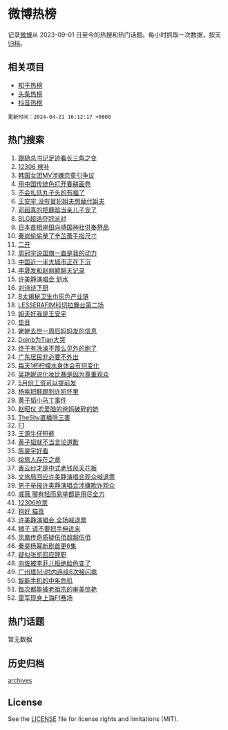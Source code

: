 # 微博热榜

记录[微博](https://www.weibo.com)从 2023-09-01 日至今的热搜和热门话题。每小时抓取一次数据，按天[归档](archives)。

## 相关项目

- [知乎热榜](https://github.com/hotarchive/zhihu)
- [头条热榜](https://github.com/hotarchive/toutiao)
- [抖音热榜](https://github.com/hotarchive/douyin)


`更新时间：2024-04-21 16:12:17 +0800`

## 热门搜索

1. [跟随总书记足迹看长三角之变](https://m.weibo.cn/search?containerid=100103type%3D1%26t%3D10%26q%3D%23%E8%B7%9F%E9%9A%8F%E6%80%BB%E4%B9%A6%E8%AE%B0%E8%B6%B3%E8%BF%B9%E7%9C%8B%E9%95%BF%E4%B8%89%E8%A7%92%E4%B9%8B%E5%8F%98%23&stream_entry_id=51&isnewpage=1&extparam=seat%3D1%26q%3D%2523%25E8%25B7%259F%25E9%259A%258F%25E6%2580%25BB%25E4%25B9%25A6%25E8%25AE%25B0%25E8%25B6%25B3%25E8%25BF%25B9%25E7%259C%258B%25E9%2595%25BF%25E4%25B8%2589%25E8%25A7%2592%25E4%25B9%258B%25E5%258F%2598%2523%26c_type%3D51%26dgr%3D0%26cate%3D10103%26pos%3D0%26filter_type%3Drealtimehot%26stream_entry_id%3D51%26display_time%3D1713687135%26pre_seqid%3D1713687135836032174104)
1. [12306 候补](https://m.weibo.cn/search?containerid=100103type%3D1%26t%3D10%26q%3D12306+%E5%80%99%E8%A1%A5&stream_entry_id=31&isnewpage=1&extparam=seat%3D1%26q%3D12306%2520%25E5%2580%2599%25E8%25A1%25A5%26c_type%3D31%26realpos%3D1%26band_rank%3D1%26cate%3D5001%26flag%3D1%26filter_type%3Drealtimehot%26stream_entry_id%3D31%26pos%3D0%26dgr%3D0%26lcate%3D5001%26display_time%3D1713687135%26pre_seqid%3D1713687135836032174104)
1. [韩国女团MV涉嫌恋童引争议](https://m.weibo.cn/search?containerid=100103type%3D1%26t%3D10%26q%3D%23%E9%9F%A9%E5%9B%BD%E5%A5%B3%E5%9B%A2MV%E6%B6%89%E5%AB%8C%E6%81%8B%E7%AB%A5%E5%BC%95%E4%BA%89%E8%AE%AE%23&stream_entry_id=31&isnewpage=1&extparam=seat%3D1%26q%3D%2523%25E9%259F%25A9%25E5%259B%25BD%25E5%25A5%25B3%25E5%259B%25A2MV%25E6%25B6%2589%25E5%25AB%258C%25E6%2581%258B%25E7%25AB%25A5%25E5%25BC%2595%25E4%25BA%2589%25E8%25AE%25AE%2523%26c_type%3D31%26realpos%3D2%26band_rank%3D2%26cate%3D5001%26flag%3D1%26filter_type%3Drealtimehot%26stream_entry_id%3D31%26pos%3D1%26dgr%3D0%26lcate%3D5001%26display_time%3D1713687135%26pre_seqid%3D1713687135836032174104)
1. [用中国传统色打开春耕画卷](https://m.weibo.cn/search?containerid=100103type%3D1%26t%3D10%26q%3D%23%E7%94%A8%E4%B8%AD%E5%9B%BD%E4%BC%A0%E7%BB%9F%E8%89%B2%E6%89%93%E5%BC%80%E6%98%A5%E8%80%95%E7%94%BB%E5%8D%B7%23&stream_entry_id=31&isnewpage=1&extparam=seat%3D1%26q%3D%2523%25E7%2594%25A8%25E4%25B8%25AD%25E5%259B%25BD%25E4%25BC%25A0%25E7%25BB%259F%25E8%2589%25B2%25E6%2589%2593%25E5%25BC%2580%25E6%2598%25A5%25E8%2580%2595%25E7%2594%25BB%25E5%258D%25B7%2523%26c_type%3D31%26realpos%3D3%26band_rank%3D3%26cate%3D5001%26flag%3D1%26filter_type%3Drealtimehot%26stream_entry_id%3D31%26pos%3D2%26dgr%3D0%26lcate%3D5001%26display_time%3D1713687135%26pre_seqid%3D1713687135836032174104)
1. [不会扎低丸子头的有福了](https://m.weibo.cn/search?containerid=100103type%3D1%26t%3D10%26q%3D%E4%B8%8D%E4%BC%9A%E6%89%8E%E4%BD%8E%E4%B8%B8%E5%AD%90%E5%A4%B4%E7%9A%84%E6%9C%89%E7%A6%8F%E4%BA%86&stream_entry_id=31&isnewpage=1&extparam=seat%3D1%26q%3D%25E4%25B8%258D%25E4%25BC%259A%25E6%2589%258E%25E4%25BD%258E%25E4%25B8%25B8%25E5%25AD%2590%25E5%25A4%25B4%25E7%259A%2584%25E6%259C%2589%25E7%25A6%258F%25E4%25BA%2586%26c_type%3D31%26realpos%3D4%26band_rank%3D4%26cate%3D5001%26flag%3D1%26filter_type%3Drealtimehot%26stream_entry_id%3D31%26pos%3D3%26dgr%3D0%26lcate%3D5001%26display_time%3D1713687135%26pre_seqid%3D1713687135836032174104)
1. [王安宇 没有冒犯姐夫想替代姐夫](https://m.weibo.cn/search?containerid=100103type%3D1%26t%3D10%26q%3D%E7%8E%8B%E5%AE%89%E5%AE%87+%E6%B2%A1%E6%9C%89%E5%86%92%E7%8A%AF%E5%A7%90%E5%A4%AB%E6%83%B3%E6%9B%BF%E4%BB%A3%E5%A7%90%E5%A4%AB&stream_entry_id=31&isnewpage=1&extparam=seat%3D1%26q%3D%25E7%258E%258B%25E5%25AE%2589%25E5%25AE%2587%2520%25E6%25B2%25A1%25E6%259C%2589%25E5%2586%2592%25E7%258A%25AF%25E5%25A7%2590%25E5%25A4%25AB%25E6%2583%25B3%25E6%259B%25BF%25E4%25BB%25A3%25E5%25A7%2590%25E5%25A4%25AB%26c_type%3D31%26realpos%3D5%26band_rank%3D5%26cate%3D5001%26flag%3D2%26filter_type%3Drealtimehot%26stream_entry_id%3D31%26pos%3D4%26dgr%3D0%26lcate%3D5001%26display_time%3D1713687135%26pre_seqid%3D1713687135836032174104)
1. [邓超真的把鹿晗当亲儿子宠了](https://m.weibo.cn/search?containerid=100103type%3D1%26t%3D10%26q%3D%23%E9%82%93%E8%B6%85%E7%9C%9F%E7%9A%84%E6%8A%8A%E9%B9%BF%E6%99%97%E5%BD%93%E4%BA%B2%E5%84%BF%E5%AD%90%E5%AE%A0%E4%BA%86%23&stream_entry_id=31&isnewpage=1&extparam=seat%3D1%26q%3D%2523%25E9%2582%2593%25E8%25B6%2585%25E7%259C%259F%25E7%259A%2584%25E6%258A%258A%25E9%25B9%25BF%25E6%2599%2597%25E5%25BD%2593%25E4%25BA%25B2%25E5%2584%25BF%25E5%25AD%2590%25E5%25AE%25A0%25E4%25BA%2586%2523%26c_type%3D31%26realpos%3D6%26band_rank%3D6%26cate%3D5001%26flag%3D0%26filter_type%3Drealtimehot%26stream_entry_id%3D31%26pos%3D5%26dgr%3D0%26lcate%3D5001%26display_time%3D1713687135%26pre_seqid%3D1713687135836032174104)
1. [BLG超话夺冠派对](https://m.weibo.cn/search?containerid=100103type%3D1%26t%3D10%26q%3D%23BLG%E8%B6%85%E8%AF%9D%E5%A4%BA%E5%86%A0%E6%B4%BE%E5%AF%B9%23&stream_entry_id=31&isnewpage=1&extparam=seat%3D1%26q%3D%2523BLG%25E8%25B6%2585%25E8%25AF%259D%25E5%25A4%25BA%25E5%2586%25A0%25E6%25B4%25BE%25E5%25AF%25B9%2523%26c_type%3D31%26dgr%3D0%26adid%3D231824%26cate%3D5001%26is_ad_pos%3D1%26filter_type%3Drealtimehot%26stream_entry_id%3D31%26pos%3D6%26band_rank%3D7%26lcate%3D5001%26display_time%3D1713687135%26pre_seqid%3D1713687135836032174104)
1. [日本首相岸田向靖国神社供奉祭品](https://m.weibo.cn/search?containerid=100103type%3D1%26t%3D10%26q%3D%23%E6%97%A5%E6%9C%AC%E9%A6%96%E7%9B%B8%E5%B2%B8%E7%94%B0%E5%90%91%E9%9D%96%E5%9B%BD%E7%A5%9E%E7%A4%BE%E4%BE%9B%E5%A5%89%E7%A5%AD%E5%93%81%23&stream_entry_id=31&isnewpage=1&extparam=seat%3D1%26q%3D%2523%25E6%2597%25A5%25E6%259C%25AC%25E9%25A6%2596%25E7%259B%25B8%25E5%25B2%25B8%25E7%2594%25B0%25E5%2590%2591%25E9%259D%2596%25E5%259B%25BD%25E7%25A5%259E%25E7%25A4%25BE%25E4%25BE%259B%25E5%25A5%2589%25E7%25A5%25AD%25E5%2593%2581%2523%26c_type%3D31%26realpos%3D7%26band_rank%3D7%26cate%3D5001%26flag%3D1%26filter_type%3Drealtimehot%26stream_entry_id%3D31%26pos%3D7%26dgr%3D0%26lcate%3D5001%26display_time%3D1713687135%26pre_seqid%3D1713687135836032174104)
1. [秦岚偷偷量了辛芷蕾手指尺寸](https://m.weibo.cn/search?containerid=100103type%3D1%26t%3D10%26q%3D%23%E7%A7%A6%E5%B2%9A%E5%81%B7%E5%81%B7%E9%87%8F%E4%BA%86%E8%BE%9B%E8%8A%B7%E8%95%BE%E6%89%8B%E6%8C%87%E5%B0%BA%E5%AF%B8%23&stream_entry_id=31&isnewpage=1&extparam=seat%3D1%26q%3D%2523%25E7%25A7%25A6%25E5%25B2%259A%25E5%2581%25B7%25E5%2581%25B7%25E9%2587%258F%25E4%25BA%2586%25E8%25BE%259B%25E8%258A%25B7%25E8%2595%25BE%25E6%2589%258B%25E6%258C%2587%25E5%25B0%25BA%25E5%25AF%25B8%2523%26c_type%3D31%26realpos%3D8%26band_rank%3D8%26cate%3D5001%26flag%3D0%26filter_type%3Drealtimehot%26stream_entry_id%3D31%26pos%3D8%26dgr%3D0%26lcate%3D5001%26display_time%3D1713687135%26pre_seqid%3D1713687135836032174104)
1. [二开](https://m.weibo.cn/search?containerid=100103type%3D1%26t%3D10%26q%3D%E4%BA%8C%E5%BC%80&stream_entry_id=31&isnewpage=1&extparam=seat%3D1%26q%3D%25E4%25BA%258C%25E5%25BC%2580%26c_type%3D31%26realpos%3D9%26band_rank%3D9%26cate%3D5001%26flag%3D1%26filter_type%3Drealtimehot%26stream_entry_id%3D31%26pos%3D9%26dgr%3D0%26lcate%3D5001%26display_time%3D1713687135%26pre_seqid%3D1713687135836032174104)
1. [周冠宇说国旗一直是我的动力](https://m.weibo.cn/search?containerid=100103type%3D1%26t%3D10%26q%3D%23%E5%91%A8%E5%86%A0%E5%AE%87%E8%AF%B4%E5%9B%BD%E6%97%97%E4%B8%80%E7%9B%B4%E6%98%AF%E6%88%91%E7%9A%84%E5%8A%A8%E5%8A%9B%23&stream_entry_id=31&isnewpage=1&extparam=seat%3D1%26q%3D%2523%25E5%2591%25A8%25E5%2586%25A0%25E5%25AE%2587%25E8%25AF%25B4%25E5%259B%25BD%25E6%2597%2597%25E4%25B8%2580%25E7%259B%25B4%25E6%2598%25AF%25E6%2588%2591%25E7%259A%2584%25E5%258A%25A8%25E5%258A%259B%2523%26c_type%3D31%26realpos%3D10%26band_rank%3D10%26cate%3D5001%26flag%3D32768%26filter_type%3Drealtimehot%26stream_entry_id%3D31%26pos%3D10%26dgr%3D0%26lcate%3D5001%26display_time%3D1713687135%26pre_seqid%3D1713687135836032174104)
1. [中国近一半大城市正在下沉](https://m.weibo.cn/search?containerid=100103type%3D1%26t%3D10%26q%3D%23%E4%B8%AD%E5%9B%BD%E8%BF%91%E4%B8%80%E5%8D%8A%E5%A4%A7%E5%9F%8E%E5%B8%82%E6%AD%A3%E5%9C%A8%E4%B8%8B%E6%B2%89%23&stream_entry_id=31&isnewpage=1&extparam=seat%3D1%26q%3D%2523%25E4%25B8%25AD%25E5%259B%25BD%25E8%25BF%2591%25E4%25B8%2580%25E5%258D%258A%25E5%25A4%25A7%25E5%259F%258E%25E5%25B8%2582%25E6%25AD%25A3%25E5%259C%25A8%25E4%25B8%258B%25E6%25B2%2589%2523%26c_type%3D31%26realpos%3D11%26band_rank%3D11%26cate%3D5001%26flag%3D2%26filter_type%3Drealtimehot%26stream_entry_id%3D31%26pos%3D11%26dgr%3D0%26lcate%3D5001%26display_time%3D1713687135%26pre_seqid%3D1713687135836032174104)
1. [李晟发和赵丽颖聊天记录](https://m.weibo.cn/search?containerid=100103type%3D1%26t%3D10%26q%3D%23%E6%9D%8E%E6%99%9F%E5%8F%91%E5%92%8C%E8%B5%B5%E4%B8%BD%E9%A2%96%E8%81%8A%E5%A4%A9%E8%AE%B0%E5%BD%95%23&stream_entry_id=31&isnewpage=1&extparam=seat%3D1%26q%3D%2523%25E6%259D%258E%25E6%2599%259F%25E5%258F%2591%25E5%2592%258C%25E8%25B5%25B5%25E4%25B8%25BD%25E9%25A2%2596%25E8%2581%258A%25E5%25A4%25A9%25E8%25AE%25B0%25E5%25BD%2595%2523%26c_type%3D31%26realpos%3D12%26band_rank%3D12%26cate%3D5001%26flag%3D2%26filter_type%3Drealtimehot%26stream_entry_id%3D31%26pos%3D12%26dgr%3D0%26lcate%3D5001%26display_time%3D1713687135%26pre_seqid%3D1713687135836032174104)
1. [许美静演唱会 划水](https://m.weibo.cn/search?containerid=100103type%3D1%26t%3D10%26q%3D%E8%AE%B8%E7%BE%8E%E9%9D%99%E6%BC%94%E5%94%B1%E4%BC%9A+%E5%88%92%E6%B0%B4&stream_entry_id=31&isnewpage=1&extparam=seat%3D1%26q%3D%25E8%25AE%25B8%25E7%25BE%258E%25E9%259D%2599%25E6%25BC%2594%25E5%2594%25B1%25E4%25BC%259A%2520%25E5%2588%2592%25E6%25B0%25B4%26c_type%3D31%26realpos%3D13%26band_rank%3D13%26cate%3D5001%26flag%3D0%26filter_type%3Drealtimehot%26stream_entry_id%3D31%26pos%3D13%26dgr%3D0%26lcate%3D5001%26display_time%3D1713687135%26pre_seqid%3D1713687135836032174104)
1. [刘诗诗下厨](https://m.weibo.cn/search?containerid=100103type%3D1%26t%3D10%26q%3D%23%E5%88%98%E8%AF%97%E8%AF%97%E4%B8%8B%E5%8E%A8%23&stream_entry_id=31&isnewpage=1&extparam=seat%3D1%26q%3D%2523%25E5%2588%2598%25E8%25AF%2597%25E8%25AF%2597%25E4%25B8%258B%25E5%258E%25A8%2523%26c_type%3D31%26realpos%3D14%26band_rank%3D14%26cate%3D5001%26flag%3D1%26filter_type%3Drealtimehot%26stream_entry_id%3D31%26pos%3D14%26dgr%3D0%26lcate%3D5001%26display_time%3D1713687135%26pre_seqid%3D1713687135836032174104)
1. [B太揭秘卫生巾灰色产业链](https://m.weibo.cn/search?containerid=100103type%3D1%26t%3D10%26q%3D%23B%E5%A4%AA%E6%8F%AD%E7%A7%98%E5%8D%AB%E7%94%9F%E5%B7%BE%E7%81%B0%E8%89%B2%E4%BA%A7%E4%B8%9A%E9%93%BE%23&stream_entry_id=31&isnewpage=1&extparam=seat%3D1%26q%3D%2523B%25E5%25A4%25AA%25E6%258F%25AD%25E7%25A7%2598%25E5%258D%25AB%25E7%2594%259F%25E5%25B7%25BE%25E7%2581%25B0%25E8%2589%25B2%25E4%25BA%25A7%25E4%25B8%259A%25E9%2593%25BE%2523%26c_type%3D31%26realpos%3D15%26band_rank%3D15%26cate%3D5001%26flag%3D0%26filter_type%3Drealtimehot%26stream_entry_id%3D31%26pos%3D15%26dgr%3D0%26lcate%3D5001%26display_time%3D1713687135%26pre_seqid%3D1713687135836032174104)
1. [LESSERAFIM科切拉舞台第二场](https://m.weibo.cn/search?containerid=100103type%3D1%26t%3D10%26q%3D%23LESSERAFIM%E7%A7%91%E5%88%87%E6%8B%89%E8%88%9E%E5%8F%B0%E7%AC%AC%E4%BA%8C%E5%9C%BA%23&stream_entry_id=31&isnewpage=1&extparam=seat%3D1%26q%3D%2523LESSERAFIM%25E7%25A7%2591%25E5%2588%2587%25E6%258B%2589%25E8%2588%259E%25E5%258F%25B0%25E7%25AC%25AC%25E4%25BA%258C%25E5%259C%25BA%2523%26c_type%3D31%26realpos%3D16%26band_rank%3D16%26cate%3D5001%26flag%3D1%26filter_type%3Drealtimehot%26stream_entry_id%3D31%26pos%3D16%26dgr%3D0%26lcate%3D5001%26display_time%3D1713687135%26pre_seqid%3D1713687135836032174104)
1. [姐夫好我是王安宇](https://m.weibo.cn/search?containerid=100103type%3D1%26t%3D10%26q%3D%23%E5%A7%90%E5%A4%AB%E5%A5%BD%E6%88%91%E6%98%AF%E7%8E%8B%E5%AE%89%E5%AE%87%23&stream_entry_id=31&isnewpage=1&extparam=seat%3D1%26q%3D%2523%25E5%25A7%2590%25E5%25A4%25AB%25E5%25A5%25BD%25E6%2588%2591%25E6%2598%25AF%25E7%258E%258B%25E5%25AE%2589%25E5%25AE%2587%2523%26c_type%3D31%26realpos%3D17%26band_rank%3D17%26cate%3D5001%26flag%3D0%26filter_type%3Drealtimehot%26stream_entry_id%3D31%26pos%3D17%26dgr%3D0%26lcate%3D5001%26display_time%3D1713687135%26pre_seqid%3D1713687135836032174104)
1. [垫音](https://m.weibo.cn/search?containerid=100103type%3D1%26t%3D10%26q%3D%E5%9E%AB%E9%9F%B3&stream_entry_id=31&isnewpage=1&extparam=seat%3D1%26q%3D%25E5%259E%25AB%25E9%259F%25B3%26c_type%3D31%26realpos%3D18%26band_rank%3D18%26cate%3D5001%26flag%3D1%26filter_type%3Drealtimehot%26stream_entry_id%3D31%26pos%3D18%26dgr%3D0%26lcate%3D5001%26display_time%3D1713687135%26pre_seqid%3D1713687135836032174104)
1. [姥姥去世一周后妈妈发的信息](https://m.weibo.cn/search?containerid=100103type%3D1%26t%3D10%26q%3D%E5%A7%A5%E5%A7%A5%E5%8E%BB%E4%B8%96%E4%B8%80%E5%91%A8%E5%90%8E%E5%A6%88%E5%A6%88%E5%8F%91%E7%9A%84%E4%BF%A1%E6%81%AF&stream_entry_id=31&isnewpage=1&extparam=seat%3D1%26q%3D%25E5%25A7%25A5%25E5%25A7%25A5%25E5%258E%25BB%25E4%25B8%2596%25E4%25B8%2580%25E5%2591%25A8%25E5%2590%258E%25E5%25A6%2588%25E5%25A6%2588%25E5%258F%2591%25E7%259A%2584%25E4%25BF%25A1%25E6%2581%25AF%26c_type%3D31%26realpos%3D19%26band_rank%3D19%26cate%3D5001%26flag%3D2%26filter_type%3Drealtimehot%26stream_entry_id%3D31%26pos%3D19%26dgr%3D0%26lcate%3D5001%26display_time%3D1713687135%26pre_seqid%3D1713687135836032174104)
1. [Doinb为Tian大哭](https://m.weibo.cn/search?containerid=100103type%3D1%26t%3D10%26q%3D%23Doinb%E4%B8%BATian%E5%A4%A7%E5%93%AD%23&stream_entry_id=31&isnewpage=1&extparam=seat%3D1%26q%3D%2523Doinb%25E4%25B8%25BATian%25E5%25A4%25A7%25E5%2593%25AD%2523%26c_type%3D31%26realpos%3D20%26band_rank%3D20%26cate%3D5001%26flag%3D1%26filter_type%3Drealtimehot%26stream_entry_id%3D31%26pos%3D20%26dgr%3D0%26lcate%3D5001%26display_time%3D1713687135%26pre_seqid%3D1713687135836032174104)
1. [终于有洗澡不那么见外的剧了](https://m.weibo.cn/search?containerid=100103type%3D1%26t%3D10%26q%3D%23%E7%BB%88%E4%BA%8E%E6%9C%89%E6%B4%97%E6%BE%A1%E4%B8%8D%E9%82%A3%E4%B9%88%E8%A7%81%E5%A4%96%E7%9A%84%E5%89%A7%E4%BA%86%23&stream_entry_id=31&isnewpage=1&extparam=seat%3D1%26q%3D%2523%25E7%25BB%2588%25E4%25BA%258E%25E6%259C%2589%25E6%25B4%2597%25E6%25BE%25A1%25E4%25B8%258D%25E9%2582%25A3%25E4%25B9%2588%25E8%25A7%2581%25E5%25A4%2596%25E7%259A%2584%25E5%2589%25A7%25E4%25BA%2586%2523%26c_type%3D31%26realpos%3D21%26band_rank%3D21%26cate%3D5001%26flag%3D1%26filter_type%3Drealtimehot%26stream_entry_id%3D31%26pos%3D21%26dgr%3D0%26lcate%3D5001%26display_time%3D1713687135%26pre_seqid%3D1713687135836032174104)
1. [广东居民非必要不外出](https://m.weibo.cn/search?containerid=100103type%3D1%26t%3D10%26q%3D%23%E5%B9%BF%E4%B8%9C%E5%B1%85%E6%B0%91%E9%9D%9E%E5%BF%85%E8%A6%81%E4%B8%8D%E5%A4%96%E5%87%BA%23&stream_entry_id=31&isnewpage=1&extparam=seat%3D1%26q%3D%2523%25E5%25B9%25BF%25E4%25B8%259C%25E5%25B1%2585%25E6%25B0%2591%25E9%259D%259E%25E5%25BF%2585%25E8%25A6%2581%25E4%25B8%258D%25E5%25A4%2596%25E5%2587%25BA%2523%26c_type%3D31%26realpos%3D22%26band_rank%3D22%26cate%3D5001%26flag%3D0%26filter_type%3Drealtimehot%26stream_entry_id%3D31%26pos%3D22%26dgr%3D0%26lcate%3D5001%26display_time%3D1713687135%26pre_seqid%3D1713687135836032174104)
1. [每天1杯柠檬水身体会有何变化](https://m.weibo.cn/search?containerid=100103type%3D1%26t%3D10%26q%3D%23%E6%AF%8F%E5%A4%A91%E6%9D%AF%E6%9F%A0%E6%AA%AC%E6%B0%B4%E8%BA%AB%E4%BD%93%E4%BC%9A%E6%9C%89%E4%BD%95%E5%8F%98%E5%8C%96%23&stream_entry_id=31&isnewpage=1&extparam=seat%3D1%26q%3D%2523%25E6%25AF%258F%25E5%25A4%25A91%25E6%259D%25AF%25E6%259F%25A0%25E6%25AA%25AC%25E6%25B0%25B4%25E8%25BA%25AB%25E4%25BD%2593%25E4%25BC%259A%25E6%259C%2589%25E4%25BD%2595%25E5%258F%2598%25E5%258C%2596%2523%26c_type%3D31%26realpos%3D23%26band_rank%3D23%26cate%3D5001%26flag%3D1%26filter_type%3Drealtimehot%26stream_entry_id%3D31%26pos%3D23%26dgr%3D0%26lcate%3D5001%26display_time%3D1713687135%26pre_seqid%3D1713687135836032174104)
1. [吴艳妮说化妆比赛是因为尊重观众](https://m.weibo.cn/search?containerid=100103type%3D1%26t%3D10%26q%3D%23%E5%90%B4%E8%89%B3%E5%A6%AE%E8%AF%B4%E5%8C%96%E5%A6%86%E6%AF%94%E8%B5%9B%E6%98%AF%E5%9B%A0%E4%B8%BA%E5%B0%8A%E9%87%8D%E8%A7%82%E4%BC%97%23&stream_entry_id=31&isnewpage=1&extparam=seat%3D1%26q%3D%2523%25E5%2590%25B4%25E8%2589%25B3%25E5%25A6%25AE%25E8%25AF%25B4%25E5%258C%2596%25E5%25A6%2586%25E6%25AF%2594%25E8%25B5%259B%25E6%2598%25AF%25E5%259B%25A0%25E4%25B8%25BA%25E5%25B0%258A%25E9%2587%258D%25E8%25A7%2582%25E4%25BC%2597%2523%26c_type%3D31%26realpos%3D24%26band_rank%3D24%26cate%3D5001%26flag%3D0%26filter_type%3Drealtimehot%26stream_entry_id%3D31%26pos%3D24%26dgr%3D0%26lcate%3D5001%26display_time%3D1713687135%26pre_seqid%3D1713687135836032174104)
1. [5月份工资可以提前发](https://m.weibo.cn/search?containerid=100103type%3D1%26t%3D10%26q%3D%235%E6%9C%88%E4%BB%BD%E5%B7%A5%E8%B5%84%E5%8F%AF%E4%BB%A5%E6%8F%90%E5%89%8D%E5%8F%91%23&stream_entry_id=31&isnewpage=1&extparam=seat%3D1%26q%3D%25235%25E6%259C%2588%25E4%25BB%25BD%25E5%25B7%25A5%25E8%25B5%2584%25E5%258F%25AF%25E4%25BB%25A5%25E6%258F%2590%25E5%2589%258D%25E5%258F%2591%2523%26c_type%3D31%26realpos%3D25%26band_rank%3D25%26cate%3D5001%26flag%3D0%26filter_type%3Drealtimehot%26stream_entry_id%3D31%26pos%3D25%26dgr%3D0%26lcate%3D5001%26display_time%3D1713687135%26pre_seqid%3D1713687135836032174104)
1. [杨紫把鞋踢到许凯怀里](https://m.weibo.cn/search?containerid=100103type%3D1%26t%3D10%26q%3D%23%E6%9D%A8%E7%B4%AB%E6%8A%8A%E9%9E%8B%E8%B8%A2%E5%88%B0%E8%AE%B8%E5%87%AF%E6%80%80%E9%87%8C%23&stream_entry_id=31&isnewpage=1&extparam=seat%3D1%26q%3D%2523%25E6%259D%25A8%25E7%25B4%25AB%25E6%258A%258A%25E9%259E%258B%25E8%25B8%25A2%25E5%2588%25B0%25E8%25AE%25B8%25E5%2587%25AF%25E6%2580%2580%25E9%2587%258C%2523%26c_type%3D31%26realpos%3D26%26band_rank%3D26%26cate%3D5001%26flag%3D1%26filter_type%3Drealtimehot%26stream_entry_id%3D31%26pos%3D26%26dgr%3D0%26lcate%3D5001%26display_time%3D1713687135%26pre_seqid%3D1713687135836032174104)
1. [黄子韬小马丁事件](https://m.weibo.cn/search?containerid=100103type%3D1%26t%3D10%26q%3D%E9%BB%84%E5%AD%90%E9%9F%AC%E5%B0%8F%E9%A9%AC%E4%B8%81%E4%BA%8B%E4%BB%B6&stream_entry_id=31&isnewpage=1&extparam=seat%3D1%26q%3D%25E9%25BB%2584%25E5%25AD%2590%25E9%259F%25AC%25E5%25B0%258F%25E9%25A9%25AC%25E4%25B8%2581%25E4%25BA%258B%25E4%25BB%25B6%26c_type%3D31%26realpos%3D27%26band_rank%3D27%26cate%3D5001%26flag%3D0%26filter_type%3Drealtimehot%26stream_entry_id%3D31%26pos%3D27%26dgr%3D0%26lcate%3D5001%26display_time%3D1713687135%26pre_seqid%3D1713687135836032174104)
1. [赵昭仪 恋爱脑的爸妈破碎的她](https://m.weibo.cn/search?containerid=100103type%3D1%26t%3D10%26q%3D%E8%B5%B5%E6%98%AD%E4%BB%AA+%E6%81%8B%E7%88%B1%E8%84%91%E7%9A%84%E7%88%B8%E5%A6%88%E7%A0%B4%E7%A2%8E%E7%9A%84%E5%A5%B9&stream_entry_id=31&isnewpage=1&extparam=seat%3D1%26q%3D%25E8%25B5%25B5%25E6%2598%25AD%25E4%25BB%25AA%2520%25E6%2581%258B%25E7%2588%25B1%25E8%2584%2591%25E7%259A%2584%25E7%2588%25B8%25E5%25A6%2588%25E7%25A0%25B4%25E7%25A2%258E%25E7%259A%2584%25E5%25A5%25B9%26c_type%3D31%26realpos%3D28%26band_rank%3D28%26cate%3D5001%26flag%3D0%26filter_type%3Drealtimehot%26stream_entry_id%3D31%26pos%3D28%26dgr%3D0%26lcate%3D5001%26display_time%3D1713687135%26pre_seqid%3D1713687135836032174104)
1. [TheShy直播除三害](https://m.weibo.cn/search?containerid=100103type%3D1%26t%3D10%26q%3D%23TheShy%E7%9B%B4%E6%92%AD%E9%99%A4%E4%B8%89%E5%AE%B3%23&stream_entry_id=31&isnewpage=1&extparam=seat%3D1%26q%3D%2523TheShy%25E7%259B%25B4%25E6%2592%25AD%25E9%2599%25A4%25E4%25B8%2589%25E5%25AE%25B3%2523%26c_type%3D31%26realpos%3D29%26band_rank%3D29%26cate%3D5001%26flag%3D1%26filter_type%3Drealtimehot%26stream_entry_id%3D31%26pos%3D29%26dgr%3D0%26lcate%3D5001%26display_time%3D1713687135%26pre_seqid%3D1713687135836032174104)
1. [F1](https://m.weibo.cn/search?containerid=100103type%3D1%26t%3D10%26q%3D%23F1%23&stream_entry_id=31&isnewpage=1&extparam=seat%3D1%26q%3D%2523F1%2523%26c_type%3D31%26realpos%3D30%26band_rank%3D30%26cate%3D5001%26flag%3D1%26filter_type%3Drealtimehot%26stream_entry_id%3D31%26pos%3D30%26dgr%3D0%26lcate%3D5001%26display_time%3D1713687135%26pre_seqid%3D1713687135836032174104)
1. [王源牛仔短裤](https://m.weibo.cn/search?containerid=100103type%3D1%26t%3D10%26q%3D%23%E7%8E%8B%E6%BA%90%E7%89%9B%E4%BB%94%E7%9F%AD%E8%A3%A4%23&stream_entry_id=31&isnewpage=1&extparam=seat%3D1%26q%3D%2523%25E7%258E%258B%25E6%25BA%2590%25E7%2589%259B%25E4%25BB%2594%25E7%259F%25AD%25E8%25A3%25A4%2523%26c_type%3D31%26realpos%3D31%26band_rank%3D31%26cate%3D5001%26flag%3D1%26filter_type%3Drealtimehot%26stream_entry_id%3D31%26pos%3D31%26dgr%3D0%26lcate%3D5001%26display_time%3D1713687135%26pre_seqid%3D1713687135836032174104)
1. [黄子韬就不当言论道歉](https://m.weibo.cn/search?containerid=100103type%3D1%26t%3D10%26q%3D%23%E9%BB%84%E5%AD%90%E9%9F%AC%E5%B0%B1%E4%B8%8D%E5%BD%93%E8%A8%80%E8%AE%BA%E9%81%93%E6%AD%89%23&stream_entry_id=31&isnewpage=1&extparam=seat%3D1%26q%3D%2523%25E9%25BB%2584%25E5%25AD%2590%25E9%259F%25AC%25E5%25B0%25B1%25E4%25B8%258D%25E5%25BD%2593%25E8%25A8%2580%25E8%25AE%25BA%25E9%2581%2593%25E6%25AD%2589%2523%26c_type%3D31%26realpos%3D32%26band_rank%3D32%26cate%3D5001%26flag%3D0%26filter_type%3Drealtimehot%26stream_entry_id%3D31%26pos%3D32%26dgr%3D0%26lcate%3D5001%26display_time%3D1713687135%26pre_seqid%3D1713687135836032174104)
1. [陈昊宇好看](https://m.weibo.cn/search?containerid=100103type%3D1%26t%3D10%26q%3D%E9%99%88%E6%98%8A%E5%AE%87%E5%A5%BD%E7%9C%8B&stream_entry_id=31&isnewpage=1&extparam=seat%3D1%26q%3D%25E9%2599%2588%25E6%2598%258A%25E5%25AE%2587%25E5%25A5%25BD%25E7%259C%258B%26c_type%3D31%26realpos%3D33%26band_rank%3D33%26cate%3D5001%26flag%3D1%26filter_type%3Drealtimehot%26stream_entry_id%3D31%26pos%3D33%26dgr%3D0%26lcate%3D5001%26display_time%3D1713687135%26pre_seqid%3D1713687135836032174104)
1. [绘旅人存在之章](https://m.weibo.cn/search?containerid=100103type%3D1%26t%3D10%26q%3D%23%E7%BB%98%E6%97%85%E4%BA%BA%E5%AD%98%E5%9C%A8%E4%B9%8B%E7%AB%A0%23&stream_entry_id=31&isnewpage=1&extparam=seat%3D1%26q%3D%2523%25E7%25BB%2598%25E6%2597%2585%25E4%25BA%25BA%25E5%25AD%2598%25E5%259C%25A8%25E4%25B9%258B%25E7%25AB%25A0%2523%26c_type%3D31%26realpos%3D34%26band_rank%3D34%26cate%3D5001%26flag%3D1%26filter_type%3Drealtimehot%26stream_entry_id%3D31%26pos%3D34%26dgr%3D0%26lcate%3D5001%26display_time%3D1713687135%26pre_seqid%3D1713687135836032174104)
1. [香云纱才是中式老钱风天花板](https://m.weibo.cn/search?containerid=100103type%3D1%26t%3D10%26q%3D%23%E9%A6%99%E4%BA%91%E7%BA%B1%E6%89%8D%E6%98%AF%E4%B8%AD%E5%BC%8F%E8%80%81%E9%92%B1%E9%A3%8E%E5%A4%A9%E8%8A%B1%E6%9D%BF%23&stream_entry_id=31&isnewpage=1&extparam=seat%3D1%26q%3D%2523%25E9%25A6%2599%25E4%25BA%2591%25E7%25BA%25B1%25E6%2589%258D%25E6%2598%25AF%25E4%25B8%25AD%25E5%25BC%258F%25E8%2580%2581%25E9%2592%25B1%25E9%25A3%258E%25E5%25A4%25A9%25E8%258A%25B1%25E6%259D%25BF%2523%26c_type%3D31%26realpos%3D35%26band_rank%3D35%26cate%3D5001%26flag%3D1%26filter_type%3Drealtimehot%26stream_entry_id%3D31%26pos%3D35%26dgr%3D0%26lcate%3D5001%26display_time%3D1713687135%26pre_seqid%3D1713687135836032174104)
1. [文旅局回应许美静演唱会观众喊退票](https://m.weibo.cn/search?containerid=100103type%3D1%26t%3D10%26q%3D%23%E6%96%87%E6%97%85%E5%B1%80%E5%9B%9E%E5%BA%94%E8%AE%B8%E7%BE%8E%E9%9D%99%E6%BC%94%E5%94%B1%E4%BC%9A%E8%A7%82%E4%BC%97%E5%96%8A%E9%80%80%E7%A5%A8%23&stream_entry_id=31&isnewpage=1&extparam=seat%3D1%26q%3D%2523%25E6%2596%2587%25E6%2597%2585%25E5%25B1%2580%25E5%259B%259E%25E5%25BA%2594%25E8%25AE%25B8%25E7%25BE%258E%25E9%259D%2599%25E6%25BC%2594%25E5%2594%25B1%25E4%25BC%259A%25E8%25A7%2582%25E4%25BC%2597%25E5%2596%258A%25E9%2580%2580%25E7%25A5%25A8%2523%26c_type%3D31%26realpos%3D36%26band_rank%3D36%26cate%3D5001%26flag%3D0%26filter_type%3Drealtimehot%26stream_entry_id%3D31%26pos%3D36%26dgr%3D0%26lcate%3D5001%26display_time%3D1713687135%26pre_seqid%3D1713687135836032174104)
1. [男子举报许美静演唱会涉嫌欺诈观众](https://m.weibo.cn/search?containerid=100103type%3D1%26t%3D10%26q%3D%23%E7%94%B7%E5%AD%90%E4%B8%BE%E6%8A%A5%E8%AE%B8%E7%BE%8E%E9%9D%99%E6%BC%94%E5%94%B1%E4%BC%9A%E6%B6%89%E5%AB%8C%E6%AC%BA%E8%AF%88%E8%A7%82%E4%BC%97%23&stream_entry_id=31&isnewpage=1&extparam=seat%3D1%26q%3D%2523%25E7%2594%25B7%25E5%25AD%2590%25E4%25B8%25BE%25E6%258A%25A5%25E8%25AE%25B8%25E7%25BE%258E%25E9%259D%2599%25E6%25BC%2594%25E5%2594%25B1%25E4%25BC%259A%25E6%25B6%2589%25E5%25AB%258C%25E6%25AC%25BA%25E8%25AF%2588%25E8%25A7%2582%25E4%25BC%2597%2523%26c_type%3D31%26realpos%3D37%26band_rank%3D37%26cate%3D5001%26flag%3D0%26filter_type%3Drealtimehot%26stream_entry_id%3D31%26pos%3D37%26dgr%3D0%26lcate%3D5001%26display_time%3D1713687135%26pre_seqid%3D1713687135836032174104)
1. [戚薇 哪有轻而易举都是用尽全力](https://m.weibo.cn/search?containerid=100103type%3D1%26t%3D10%26q%3D%E6%88%9A%E8%96%87+%E5%93%AA%E6%9C%89%E8%BD%BB%E8%80%8C%E6%98%93%E4%B8%BE%E9%83%BD%E6%98%AF%E7%94%A8%E5%B0%BD%E5%85%A8%E5%8A%9B&stream_entry_id=31&isnewpage=1&extparam=seat%3D1%26q%3D%25E6%2588%259A%25E8%2596%2587%2520%25E5%2593%25AA%25E6%259C%2589%25E8%25BD%25BB%25E8%2580%258C%25E6%2598%2593%25E4%25B8%25BE%25E9%2583%25BD%25E6%2598%25AF%25E7%2594%25A8%25E5%25B0%25BD%25E5%2585%25A8%25E5%258A%259B%26c_type%3D31%26realpos%3D38%26band_rank%3D38%26cate%3D5001%26flag%3D1%26filter_type%3Drealtimehot%26stream_entry_id%3D31%26pos%3D38%26dgr%3D0%26lcate%3D5001%26display_time%3D1713687135%26pre_seqid%3D1713687135836032174104)
1. [12306抢票](https://m.weibo.cn/search?containerid=100103type%3D1%26t%3D10%26q%3D12306%E6%8A%A2%E7%A5%A8&stream_entry_id=31&isnewpage=1&extparam=seat%3D1%26q%3D12306%25E6%258A%25A2%25E7%25A5%25A8%26c_type%3D31%26realpos%3D39%26band_rank%3D39%26cate%3D5001%26flag%3D0%26filter_type%3Drealtimehot%26stream_entry_id%3D31%26pos%3D39%26dgr%3D0%26lcate%3D5001%26display_time%3D1713687135%26pre_seqid%3D1713687135836032174104)
1. [狗好 猫乖](https://m.weibo.cn/search?containerid=100103type%3D1%26t%3D10%26q%3D%E7%8B%97%E5%A5%BD+%E7%8C%AB%E4%B9%96&stream_entry_id=31&isnewpage=1&extparam=seat%3D1%26q%3D%25E7%258B%2597%25E5%25A5%25BD%2520%25E7%258C%25AB%25E4%25B9%2596%26c_type%3D31%26realpos%3D40%26band_rank%3D40%26cate%3D5001%26flag%3D0%26filter_type%3Drealtimehot%26stream_entry_id%3D31%26pos%3D40%26dgr%3D0%26lcate%3D5001%26display_time%3D1713687135%26pre_seqid%3D1713687135836032174104)
1. [许美静演唱会 全场喊退票](https://m.weibo.cn/search?containerid=100103type%3D1%26t%3D10%26q%3D%E8%AE%B8%E7%BE%8E%E9%9D%99%E6%BC%94%E5%94%B1%E4%BC%9A+%E5%85%A8%E5%9C%BA%E5%96%8A%E9%80%80%E7%A5%A8&stream_entry_id=31&isnewpage=1&extparam=seat%3D1%26q%3D%25E8%25AE%25B8%25E7%25BE%258E%25E9%259D%2599%25E6%25BC%2594%25E5%2594%25B1%25E4%25BC%259A%2520%25E5%2585%25A8%25E5%259C%25BA%25E5%2596%258A%25E9%2580%2580%25E7%25A5%25A8%26c_type%3D31%26realpos%3D41%26band_rank%3D41%26cate%3D5001%26flag%3D0%26filter_type%3Drealtimehot%26stream_entry_id%3D31%26pos%3D41%26dgr%3D0%26lcate%3D5001%26display_time%3D1713687135%26pre_seqid%3D1713687135836032174104)
1. [狮子 请不要把手伸进来](https://m.weibo.cn/search?containerid=100103type%3D1%26t%3D10%26q%3D%E7%8B%AE%E5%AD%90+%E8%AF%B7%E4%B8%8D%E8%A6%81%E6%8A%8A%E6%89%8B%E4%BC%B8%E8%BF%9B%E6%9D%A5&stream_entry_id=31&isnewpage=1&extparam=seat%3D1%26q%3D%25E7%258B%25AE%25E5%25AD%2590%2520%25E8%25AF%25B7%25E4%25B8%258D%25E8%25A6%2581%25E6%258A%258A%25E6%2589%258B%25E4%25BC%25B8%25E8%25BF%259B%25E6%259D%25A5%26c_type%3D31%26realpos%3D42%26band_rank%3D42%26cate%3D5001%26flag%3D0%26filter_type%3Drealtimehot%26stream_entry_id%3D31%26pos%3D42%26dgr%3D0%26lcate%3D5001%26display_time%3D1713687135%26pre_seqid%3D1713687135836032174104)
1. [凤凰传奇质疑伍佰超越伍佰](https://m.weibo.cn/search?containerid=100103type%3D1%26t%3D10%26q%3D%23%E5%87%A4%E5%87%B0%E4%BC%A0%E5%A5%87%E8%B4%A8%E7%96%91%E4%BC%8D%E4%BD%B0%E8%B6%85%E8%B6%8A%E4%BC%8D%E4%BD%B0%23&stream_entry_id=31&isnewpage=1&extparam=seat%3D1%26q%3D%2523%25E5%2587%25A4%25E5%2587%25B0%25E4%25BC%25A0%25E5%25A5%2587%25E8%25B4%25A8%25E7%2596%2591%25E4%25BC%258D%25E4%25BD%25B0%25E8%25B6%2585%25E8%25B6%258A%25E4%25BC%258D%25E4%25BD%25B0%2523%26c_type%3D31%26realpos%3D43%26band_rank%3D43%26cate%3D5001%26flag%3D0%26filter_type%3Drealtimehot%26stream_entry_id%3D31%26pos%3D43%26dgr%3D0%26lcate%3D5001%26display_time%3D1713687135%26pre_seqid%3D1713687135836032174104)
1. [秦昊杨幂新剧首更6集](https://m.weibo.cn/search?containerid=100103type%3D1%26t%3D10%26q%3D%23%E7%A7%A6%E6%98%8A%E6%9D%A8%E5%B9%82%E6%96%B0%E5%89%A7%E9%A6%96%E6%9B%B46%E9%9B%86%23&stream_entry_id=31&isnewpage=1&extparam=seat%3D1%26q%3D%2523%25E7%25A7%25A6%25E6%2598%258A%25E6%259D%25A8%25E5%25B9%2582%25E6%2596%25B0%25E5%2589%25A7%25E9%25A6%2596%25E6%259B%25B46%25E9%259B%2586%2523%26c_type%3D31%26realpos%3D44%26band_rank%3D44%26cate%3D5001%26flag%3D0%26filter_type%3Drealtimehot%26stream_entry_id%3D31%26pos%3D44%26dgr%3D0%26lcate%3D5001%26display_time%3D1713687135%26pre_seqid%3D1713687135836032174104)
1. [疑似张凯回应辞职](https://m.weibo.cn/search?containerid=100103type%3D1%26t%3D10%26q%3D%23%E7%96%91%E4%BC%BC%E5%BC%A0%E5%87%AF%E5%9B%9E%E5%BA%94%E8%BE%9E%E8%81%8C%23&stream_entry_id=31&isnewpage=1&extparam=seat%3D1%26q%3D%2523%25E7%2596%2591%25E4%25BC%25BC%25E5%25BC%25A0%25E5%2587%25AF%25E5%259B%259E%25E5%25BA%2594%25E8%25BE%259E%25E8%2581%258C%2523%26c_type%3D31%26realpos%3D45%26band_rank%3D45%26cate%3D5001%26flag%3D1%26filter_type%3Drealtimehot%26stream_entry_id%3D31%26pos%3D45%26dgr%3D0%26lcate%3D5001%26display_time%3D1713687135%26pre_seqid%3D1713687135836032174104)
1. [向佐被李菲儿拒绝脸色变了](https://m.weibo.cn/search?containerid=100103type%3D1%26t%3D10%26q%3D%23%E5%90%91%E4%BD%90%E8%A2%AB%E6%9D%8E%E8%8F%B2%E5%84%BF%E6%8B%92%E7%BB%9D%E8%84%B8%E8%89%B2%E5%8F%98%E4%BA%86%23&stream_entry_id=31&isnewpage=1&extparam=seat%3D1%26q%3D%2523%25E5%2590%2591%25E4%25BD%2590%25E8%25A2%25AB%25E6%259D%258E%25E8%258F%25B2%25E5%2584%25BF%25E6%258B%2592%25E7%25BB%259D%25E8%2584%25B8%25E8%2589%25B2%25E5%258F%2598%25E4%25BA%2586%2523%26c_type%3D31%26realpos%3D46%26band_rank%3D46%26cate%3D5001%26flag%3D0%26filter_type%3Drealtimehot%26stream_entry_id%3D31%26pos%3D46%26dgr%3D0%26lcate%3D5001%26display_time%3D1713687135%26pre_seqid%3D1713687135836032174104)
1. [广州塔1小时内连续6次接闪电](https://m.weibo.cn/search?containerid=100103type%3D1%26t%3D10%26q%3D%23%E5%B9%BF%E5%B7%9E%E5%A1%941%E5%B0%8F%E6%97%B6%E5%86%85%E8%BF%9E%E7%BB%AD6%E6%AC%A1%E6%8E%A5%E9%97%AA%E7%94%B5%23&stream_entry_id=31&isnewpage=1&extparam=seat%3D1%26q%3D%2523%25E5%25B9%25BF%25E5%25B7%259E%25E5%25A1%25941%25E5%25B0%258F%25E6%2597%25B6%25E5%2586%2585%25E8%25BF%259E%25E7%25BB%25AD6%25E6%25AC%25A1%25E6%258E%25A5%25E9%2597%25AA%25E7%2594%25B5%2523%26c_type%3D31%26realpos%3D47%26band_rank%3D47%26cate%3D5001%26flag%3D0%26filter_type%3Drealtimehot%26stream_entry_id%3D31%26pos%3D47%26dgr%3D0%26lcate%3D5001%26display_time%3D1713687135%26pre_seqid%3D1713687135836032174104)
1. [智能手机的中年危机](https://m.weibo.cn/search?containerid=100103type%3D1%26t%3D10%26q%3D%E6%99%BA%E8%83%BD%E6%89%8B%E6%9C%BA%E7%9A%84%E4%B8%AD%E5%B9%B4%E5%8D%B1%E6%9C%BA&stream_entry_id=31&isnewpage=1&extparam=seat%3D1%26q%3D%25E6%2599%25BA%25E8%2583%25BD%25E6%2589%258B%25E6%259C%25BA%25E7%259A%2584%25E4%25B8%25AD%25E5%25B9%25B4%25E5%258D%25B1%25E6%259C%25BA%26c_type%3D31%26realpos%3D48%26band_rank%3D48%26cate%3D5001%26flag%3D1%26filter_type%3Drealtimehot%26stream_entry_id%3D31%26pos%3D48%26dgr%3D0%26lcate%3D5001%26display_time%3D1713687135%26pre_seqid%3D1713687135836032174104)
1. [每次都能被老祖宗的审美惊艳](https://m.weibo.cn/search?containerid=100103type%3D1%26t%3D10%26q%3D%23%E6%AF%8F%E6%AC%A1%E9%83%BD%E8%83%BD%E8%A2%AB%E8%80%81%E7%A5%96%E5%AE%97%E7%9A%84%E5%AE%A1%E7%BE%8E%E6%83%8A%E8%89%B3%23&stream_entry_id=31&isnewpage=1&extparam=seat%3D1%26q%3D%2523%25E6%25AF%258F%25E6%25AC%25A1%25E9%2583%25BD%25E8%2583%25BD%25E8%25A2%25AB%25E8%2580%2581%25E7%25A5%2596%25E5%25AE%2597%25E7%259A%2584%25E5%25AE%25A1%25E7%25BE%258E%25E6%2583%258A%25E8%2589%25B3%2523%26c_type%3D31%26realpos%3D49%26band_rank%3D49%26cate%3D5001%26flag%3D1%26filter_type%3Drealtimehot%26stream_entry_id%3D31%26pos%3D49%26dgr%3D0%26lcate%3D5001%26display_time%3D1713687135%26pre_seqid%3D1713687135836032174104)
1. [雷军现身上海F1赛场](https://m.weibo.cn/search?containerid=100103type%3D1%26t%3D10%26q%3D%23%E9%9B%B7%E5%86%9B%E7%8E%B0%E8%BA%AB%E4%B8%8A%E6%B5%B7F1%E8%B5%9B%E5%9C%BA%23&stream_entry_id=31&isnewpage=1&extparam=seat%3D1%26q%3D%2523%25E9%259B%25B7%25E5%2586%259B%25E7%258E%25B0%25E8%25BA%25AB%25E4%25B8%258A%25E6%25B5%25B7F1%25E8%25B5%259B%25E5%259C%25BA%2523%26c_type%3D31%26realpos%3D50%26band_rank%3D50%26cate%3D5001%26flag%3D1%26filter_type%3Drealtimehot%26stream_entry_id%3D31%26pos%3D50%26dgr%3D0%26lcate%3D5001%26display_time%3D1713687135%26pre_seqid%3D1713687135836032174104)

## 热门话题

暂无数据

## 历史归档

[archives](archives)

## License

See the [LICENSE](LICENSE) file for license rights and limitations (MIT).
